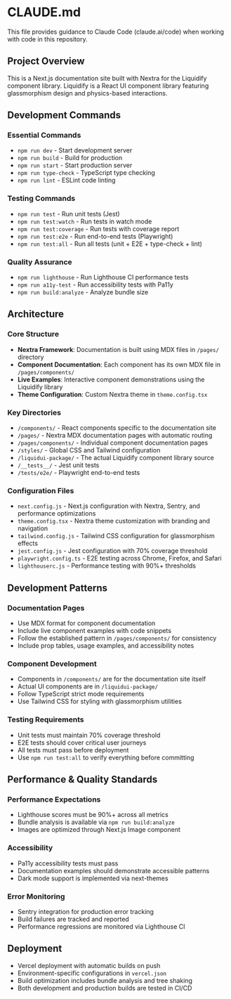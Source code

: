 # CLAUDE.md

This file provides guidance to Claude Code (claude.ai/code) when working with code in this repository.

## Project Overview

This is a Next.js documentation site built with Nextra for the Liquidify component library. Liquidify is a React UI component library featuring glassmorphism design and physics-based interactions.

## Development Commands

### Essential Commands
- `npm run dev` - Start development server
- `npm run build` - Build for production
- `npm run start` - Start production server
- `npm run type-check` - TypeScript type checking
- `npm run lint` - ESLint code linting

### Testing Commands
- `npm run test` - Run unit tests (Jest)
- `npm run test:watch` - Run tests in watch mode
- `npm run test:coverage` - Run tests with coverage report
- `npm run test:e2e` - Run end-to-end tests (Playwright)
- `npm run test:all` - Run all tests (unit + E2E + type-check + lint)

### Quality Assurance
- `npm run lighthouse` - Run Lighthouse CI performance tests
- `npm run a11y-test` - Run accessibility tests with Pa11y
- `npm run build:analyze` - Analyze bundle size

## Architecture

### Core Structure
- **Nextra Framework**: Documentation is built using MDX files in `/pages/` directory
- **Component Documentation**: Each component has its own MDX file in `/pages/components/`
- **Live Examples**: Interactive component demonstrations using the Liquidify library
- **Theme Configuration**: Custom Nextra theme in `theme.config.tsx`

### Key Directories
- `/components/` - React components specific to the documentation site
- `/pages/` - Nextra MDX documentation pages with automatic routing
- `/pages/components/` - Individual component documentation pages
- `/styles/` - Global CSS and Tailwind configuration
- `/liquidui-package/` - The actual Liquidify component library source
- `/__tests__/` - Jest unit tests
- `/tests/e2e/` - Playwright end-to-end tests

### Configuration Files
- `next.config.js` - Next.js configuration with Nextra, Sentry, and performance optimizations
- `theme.config.tsx` - Nextra theme customization with branding and navigation
- `tailwind.config.js` - Tailwind CSS configuration for glassmorphism effects
- `jest.config.js` - Jest configuration with 70% coverage threshold
- `playwright.config.ts` - E2E testing across Chrome, Firefox, and Safari
- `lighthouserc.js` - Performance testing with 90%+ thresholds

## Development Patterns

### Documentation Pages
- Use MDX format for component documentation
- Include live component examples with code snippets
- Follow the established pattern in `/pages/components/` for consistency
- Include prop tables, usage examples, and accessibility notes

### Component Development
- Components in `/components/` are for the documentation site itself
- Actual UI components are in `/liquidui-package/`
- Follow TypeScript strict mode requirements
- Use Tailwind CSS for styling with glassmorphism utilities

### Testing Requirements
- Unit tests must maintain 70% coverage threshold
- E2E tests should cover critical user journeys
- All tests must pass before deployment
- Use `npm run test:all` to verify everything before committing

## Performance & Quality Standards

### Performance Expectations
- Lighthouse scores must be 90%+ across all metrics
- Bundle analysis is available via `npm run build:analyze`
- Images are optimized through Next.js Image component

### Accessibility
- Pa11y accessibility tests must pass
- Documentation examples should demonstrate accessible patterns
- Dark mode support is implemented via next-themes

### Error Monitoring
- Sentry integration for production error tracking
- Build failures are tracked and reported
- Performance regressions are monitored via Lighthouse CI

## Deployment

- Vercel deployment with automatic builds on push
- Environment-specific configurations in `vercel.json`
- Build optimization includes bundle analysis and tree shaking
- Both development and production builds are tested in CI/CD